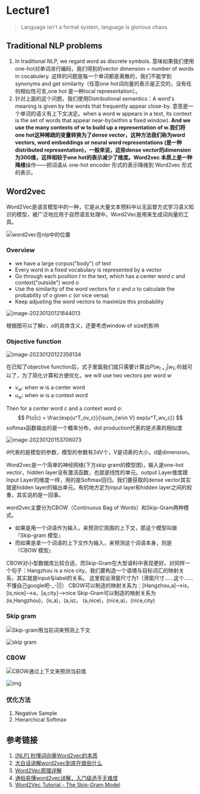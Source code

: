 # Lecture1

> Language isn't a formal system, language is glorious chaos.

## Traditional NLP problems

1. In traditional NLP, we regard word as discrete symbols. 意味如果我们使用one-hot对单词进行编码，我们得到的vector dimension = number of words in cocabulery. 这样的问题是每一个单词都是离散的，我们不能学到synonyms and get similarity（任意one hot词向量的表示是正交的，没有任何相似性可言,one hot 是一种local representation）。
2. 针对上面的这个问题，我们使用Distributional semantics：A word's meaning is given by the words that frequently appear close-by. 意思是一个单词的语义有上下文决定。when a word w appears in a text, its context is the set of words that appear near-by(within a fixed window). **And we use the many contexts of w to build up a representation of w.**我们将one hot这种稀疏的变量转换为了dense vector，这种方法我们称为word vectors, word embeddings or neural word representations (**是一种distributed representation**)，一般来说，这些dense vector的dimension为300维，这样相较于one hot的表示减少了维度。Word2vec 本质上是一种**降维**操作——把词语从 one-hot encoder 形式的表示降维到 Word2vec 形式的表示。



## Word2vec

Word2Vec是语言模型中的一种，它是从大量文本预料中以无监督方式学习语义知识的模型，被广泛地应用于自然语言处理中。Word2Vec是用来生成词向量的工具。

![word2vec在nlp中的位置](https://easyai.tech/wp-content/uploads/2022/08/1ece2-2020-02-17-w2v-guanxi.png)

### Overview

- we have a large corpus("body") of text
- Every word in a fixed vocabulary is represented by a vector
- Go through each position *t* in the text, which has a center word *c* and context("outside") word *o*
- Use the similarity of the word vectors for *c* and *o* to calculate the probability of *o* given *c* (or vice versa)
- Keep adjusting the word vectors to maximize this probability 

![image-20230120121844013](https://niuzhikang.oss-cn-chengdu.aliyuncs.com/figures/202301201218700.png)

根据图可以了解*c，o*的具体含义，还要考虑window of size的影响

### Objective function

![image-20230120122356134](https://niuzhikang.oss-cn-chengdu.aliyuncs.com/figures/202301201223436.png)

在已知了objective function后，式子里面我们就只需要计算出$P(w_{t+j}|w_t;\theta)$就可以了，为了简化计算和方便优化，we will use two vectors per word *w*

- $v_w$: when w is a center word
- $u_w$: when w is a context word

Then for a center word *c* and a context word *o*:
$$
P(o|c) = \frac{exp(u^T_ov_c)}{\sum_{w\in V} exp(u^T_wv_c)}
$$
softmax函数输出的是一个概率分布，dot production代表的是点乘的相似度

![image-20230120153706073](https://niuzhikang.oss-cn-chengdu.aliyuncs.com/figures/202301201537228.png)

$\theta$代表的是模型的参数，模型的参数有2dV个，V是词表的大小，d是dimension。

Word2vec是一个简单的神经网络(下方skip gram的模型图)，输入是one-hot vector，hidden layer没有激活函数，也就是线性的单元。output Layer维度跟Input Layer的维度一样，用的是Softmax回归。我们要获取的dense vector其实就是hidden layer的输出单元。有的地方定为input layer和hidden layer之间的权重，其实说的是一回事。

word2vec主要分为CBOW（Continuous Bag of Words）和Skip-Gram两种模式。

- 如果是用一个词语作为输入，来预测它周围的上下文，那这个模型叫做『Skip-gram 模型』
- 而如果是拿一个词语的上下文作为输入，来预测这个词语本身，则是 『CBOW 模型』

CBOW对小型数据库比较合适，而Skip-Gram在大型语料中表现更好。对同样一个句子：Hangzhou is a nice city。我们要构造一个语境与目标词汇的映射关系，其实就是input与label的关系。
这里假设滑窗尺寸为1（滑窗尺寸……这个……不懂自己google吧-_-|||）
CBOW可以制造的映射关系为：[Hangzhou,a]—>is，[is,nice]—>a，[a,city]—>nice
Skip-Gram可以制造的映射关系为(is,Hangzhou)，(is,a)，(a,is)， (a,nice)，(nice,a)，(nice,city)



### Skip gram

![Skip-gram用当前词来预测上下文](https://easyai.tech/wp-content/uploads/2022/08/514ce-2019-09-26-Skip-gram.png)

![skip gram](https://pic4.zhimg.com/v2-a1a73c063b32036429fbd8f1ef59034b_r.jpg)

### CBOW

![CBOW通过上下文来预测当前值](https://easyai.tech/wp-content/uploads/2022/08/320cb-2019-09-26-cbow.png)

![img](https://img2020.cnblogs.com/blog/1365470/202107/1365470-20210720001356525-172859390.png)



### 优化方法

1. Negative Sample
2. Hierarchical Softmax



## 参考链接

1. [[NLP] 秒懂词向量Word2vec的本质](https://zhuanlan.zhihu.com/p/26306795)
2. [大白话讲解word2vec到底在做些什么](https://blog.csdn.net/mylove0414/article/details/61616617)
3. [Word2Vec原理详解 ](https://www.cnblogs.com/lfri/p/15032919.html)
4. [通俗易懂word2vec详解，入门级选手无难度](https://blog.csdn.net/bitcarmanlee/article/details/82291968)
5. [Word2Vec Tutorial - The Skip-Gram Model](http://mccormickml.com/2016/04/19/word2vec-tutorial-the-skip-gram-model/)